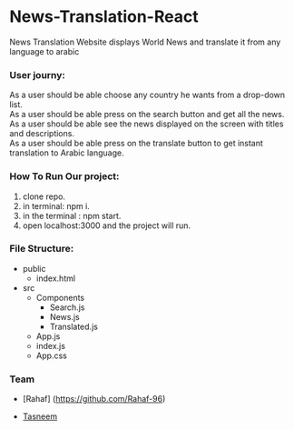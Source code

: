 # News-Translation-React

<p>News Translation Website displays World News and translate it from any language to arabic</p>

<h3>User journy:</h3>
<p>
As a user should be able choose any country he wants from a drop-down list.<br>
As a user should be able press on the search button and get all the news.<br>
As a user should be able see the news displayed on the screen with titles and descriptions.<br>
As a user should be able press on the translate button to get instant translation to Arabic language. 
</p>

<h3>How To Run Our project:</h3>
<ol> 
<li>clone repo.</li>
<li>in terminal: npm i.</li>
<li>in the terminal : npm start.</li>
<li>open localhost:3000 and the project will run.</li>
</ol>

<h3>File Structure:</h3>

- public
   - index.html
- src
   - Components
      - Search.js
      - News.js
      - Translated.js
   - App.js
   - index.js
   - App.css

<h3>Team</h3>

- [Rahaf] (https://github.com/Rahaf-96)

- [Tasneem](https://github.com/tasneembhiri)
